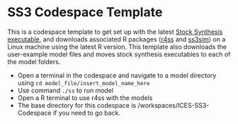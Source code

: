 # SS3 Codespace Template

This is a codespace template to get set up with the latest [Stock Synthesis executable](https://github.com/nmfs-stock-synthesis/stock-synthesis/releases/download/v3.30.21/ss_linux), and downloads associated R packages ([r4ss](https://github.com/r4ss/r4ss) and [ss3sim](https://github.com/ss3sim/ss3sim)) on a Linux machine using the latest R version. This template also downloads the user-example model files and moves stock synthesis executables to each of the model folders.

- Open a terminal in the codespace and navigate to a model directory using ```cd model_file/insert_model_name_here```
- Use command `./ss` to run model
- Open a R terminal to use r4ss with the models
- The base directory for this codespace is /workspaces/ICES-SS3-Codespace if you need to go back.
